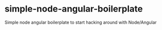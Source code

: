 simple-node-angular-boilerplate
===============================

Simple node angular boilerplate to start hacking around with Node/Angular